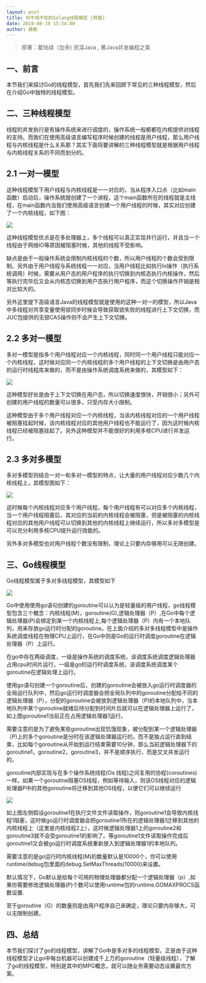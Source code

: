 ```yaml
---
layout: post
title: 你不得不知的Golang线程模型 [转载]
date: 2019-08-10 15:54:00
author: 薛勤
---
```

> 原著：翟陆续（加多) 资深Java , 著Java并发编程之美

## 一、前言

本节我们来探讨Go的线程模型，首先我们先来回顾下常见的三种线程模型，然后在介绍Go中独特的线程模型。

## 二、三种线程模型

线程的并发执行是有操作系统来进行调度的，操作系统一般都都在内核提供对线程的支持。而我们在使用高级语言编写程序时候创建的线程是用户线程，那么用户线程与内核线程是什么关系那？其实下面将要讲解的三种线程模型就是根据用户线程与内核线程关系的不同而划分的。

## 2.1 一对一模型

这种线程模型下用户线程与内核线程是一一对应的，当从程序入口点（比如main函数）启动后，操作系统就创建了一个进程，这个main函数所在的线程就是主线程，在main函数内当我们使用高级语言创建一个用户线程的时候，其实对应创建了一个内核线程，如下图：

<img src="http://ww2.sinaimg.cn/large/006tNc79ly1g5uk2tp1l9j30k006vglw.jpg" referrerPolicy="no-referrer"/>

这种线程模型优点是在多处理器上，多个线程可以真正实现并行运行，并且当一个线程由于网络IO等原因被阻塞时候，其他的线程不受影响。

缺点是由于一般操作系统会限制内核线程的个数，所以用户线程的个数会受到限制。另外由于用户线程与系统线程一一对应，当用户线程比如执行Io操作（执行系统调用）时候，需要从用户态的用户程序的执行切换到内核态执行内核操作，然后等执行完毕后又会从内核态切换到用户态执行用户程序，而这个切换操作开销是相对比较大的。

另外这里提下高级语言Java的线程模型就是使用的这种一对一的模型，所以Java中多线程对共享变量使用锁同步时候会导致获取锁失败的线程进行上下文切换，而JUC包提供的无锁CAS操作则不会产生上下文切换。

## 2.2 多对一模型

多对一模型是指多个用户线程对应一个内核线程，同时同一个用户线程只能对应一个内核线程，这时候对应同一个内核线程的多个用户线程的上下文切换是由用户态的运行时线程库来做的，而不是由操作系统调度系统来做的，其模型如下：

<img src="http://ww1.sinaimg.cn/large/006tNc79ly1g5uk2whdymj30k009r3yp.jpg" referrerPolicy="no-referrer"/>

这种模型好处是由于上下文切换在用户态，所以切换速度很快，开销很小；另外可创建的用户线程的数量可以很多，只受内存大小限制。

这种模型由于多个用户线程对应一个内核线程，当该内核线程对应的一个用户线程被阻塞挂起时候，该内核线程对应的其他用户线程也不能运行了，因为这时候内核线程已经被阻塞挂起了。另外这种模型并不能很好的利用多核CPU进行并发运行。

## 2.3 多对多模型

多对多模型则结合一对一和多对一模型的特点，让大量的用户线程对应少数几个内核线程上，其模型图如下：

<img src="http://ww1.sinaimg.cn/large/006tNc79ly1g5uk2ysqz6j30k006x3yt.jpg" referrerPolicy="no-referrer"/>

这时候每个内核线程对应多个用户线程，每个用户线程有可以对应多个内核线程，当一个用户线程阻塞后，其对应的当前的内核线程会被阻塞，但是被阻塞的内核线程对应的其他用户线程可以切换到其他的内核线程上继续运行，所以多对多模型是可以充分利用多核CPU提升运行效能的。

另外多对多模型也对用户线程个数没有限制，理论上只要内存够用可以无限创建。

## 三、Go线程模型

Go线程模型属于多对多线程模型，其模型如下

<img src="http://ww4.sinaimg.cn/large/006tNc79ly1g5uk2j6kivj31340nq7wh.jpg" referrerPolicy="no-referrer"/>

Go中使用使用go语句创建的goroutine可以认为是轻量级的用户线程，go线程模型包含三个概念：内核线程(M)，goroutine(G),逻辑处理器（P）,在Go中每个逻辑处理器(P)会绑定到某一个内核线程上,每个逻辑处理器（P）内有一个本地队列，用来存放go运行时分配的goroutine。在上面介绍的多对多线程模型中是操作系统调度线程在物理CPU上运行，在Go中则是Go的运行时调度goroutine在逻辑处理器（P）上运行。

在go中存在两级调度，一级是操作系统的调度系统，该调度系统调度逻辑处理器占用cpu时间片运行，一级是go的运行时调度系统，该调度系统调度某个goroutine在逻辑处理上运行。

使用go语句创建一个goroutine后，创建的goroutine会被放入go运行时调度器的全局运行队列中，然后go运行时调度器会把全局队列中的goroutine分配给不同的逻辑处理器（P），分配的goroutine会被放到逻辑处理器（P)的本地队列中，当本地队列中某个goroutine就绪后待分配到时间片后就可以在逻辑处理器上运行了，如上图goroutine1当前正在占用逻辑处理器1运行。

需要注意的是为了避免某些goroutine出现饥饿现象，被分配到某一个逻辑处理器（P)上的多个goroutine是分时在该逻辑处理器运行的，而不是独占运行直到结束，比如每个goroutine从开始到运行结束需要10分钟，那么当前逻辑处理器下的goroutine1，goroutine2，goroutine3，并不是顺序执行，而是交叉并发运行的。

goroutine内部实现与在多个操作系统线程(Os 线程)之间复用的协程(coroutines)一样。如果一个goroutine阻塞OS线程，例如等待输入，则该OS线程对应的逻辑处理器P中的其他goroutine将迁移到其他OS线程，以便它们可以继续运行

<img src="http://ww2.sinaimg.cn/large/006tNc79ly1g5uk321udcj30k008haae.jpg" referrerPolicy="no-referrer"/>

如上图左侧假设goroutine1在执行文件文件读取操作，则goroutine1会导致内核线程1阻塞，这时候go运行时调度器会把goroutine1所在的逻辑处理器1迁移到其他的内核线程上（这里是内核线程2上），这时候逻辑处理器1上的goroutine2和goroutine3就不会受goroutine1的影响了。等goroutine1文件读取操作完成后goroutine1又会被go运行时调度系统重新放入到逻辑处理器1的本地队列。

需要注意的是go运行时内核线程(M)的数量默认是10000个，你可以使用runtime/debug包里面的debug.SetMaxThreads(10000)来设置。

默认情况下，Go默认是给每个可用的物理处理器都分配一个逻辑处理器（p）,如果你需要修改逻辑处理器(P)个数可以使用runtime包的runtime.GOMAXPROCS函数设置.

至于goroutine（G）的数量则是由用户程序自己来确定，理论只要内存够大，可以无限制创建。

## 四、总结

本节我们探讨了go的线程模型，讲解了Go中是多对多的线程模型，正是由于这种线程模型才让go中每台机器可以创建成千上万的goroutine（轻量级线程），了解了go的线程模型，特别是其中的MPG概念，就可以随业务需要动态设置最优方案。

